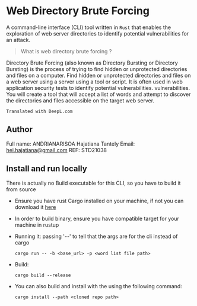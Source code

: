 # Web Directory Brute Forcing

A command-line interface (CLI) tool written in `Rust` that enables the exploration of web server directories to identify potential vulnerabilities for an attack.

> What is web directory brute forcing ?

Directory Brute Forcing (also known as Directory Bursting or Directory Bursting) is the process of trying to find hidden or unprotected directories and files on a computer.
Find hidden or unprotected directories and files on a web server using a server using a tool or script.
It is often used in web application security tests to identify potential vulnerabilities. vulnerabilities.
You will create a tool that will accept a list of words and attempt to discover the directories and files accessible on the target web server.

`Translated with DeepL.com`

## Author

Full name: ANDRIANARISOA Hajatiana Tantely
Email: hei.hajatiana@gmail.com
REF: STD21038

## Install and run locally

There is actually no Build executable for this CLI, so you have to build it from source

- Ensure you have rust Cargo installed on your machine, if not you can download it [here](https://doc.rust-lang.org/cargo/getting-started/installation.html)
- In order to build binary, ensure you have compatible target for your machine in rustup
- Running it:
  passing '--' to tell that the args are for the cli instead of cargo
  ```shell
  cargo run -- -b <base_url> -p <word list file path>
  ```
- Build:

  ```shell
  cargo build --release
  ```

- You can also build and install with the using the following command:

  ```shell
  cargo install --path <cloned repo path>
  ```
